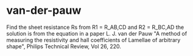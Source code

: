 # van-der-pauw
Find the sheet resistance Rs from R1 = R_AB,CD and R2 = R_BC,AD the solution is from the equation in a paper L. J. van der Pauw "A method of measuring the resistivity and hall coefficients of Lamellae of arbitrary shape", Philips Technical Review, Vol 26, 220.
